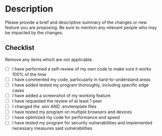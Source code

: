 # Description

Please provide a brief and descriptive summary of the changes or new feature you are proposing. Be sure to mention any relevant people who may be impacted by the changes.

## Checklist

Remove any items which are not applicable.

- [ ] I have performed a self-review of my own code to make sure it works 100% of the time
- [ ] I have commented my code, particularly in hard-to-understand areas
- [ ] I have added tested my program thoroughly, including specific edge cases
- [ ] I have added a screenshot of my working feature
- [ ] I have requested the review of at least 1 peer
- [ ] I changed the .env AND .envtemplate files
- [ ] I have tested my program on multiple browsers and devices
- [ ] I have optimized my code for performance and speed
- [ ] I have tested my program for security vulnerabilities and implemented necessary measures said vulnerabilities